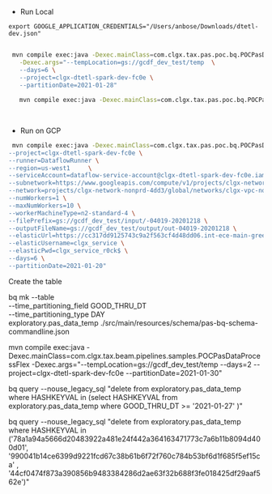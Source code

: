 
- Run Local
```androiddatabinding
export GOOGLE_APPLICATION_CREDENTIALS="/Users/anbose/Downloads/dtetl-dev.json"


```
```bash
 mvn compile exec:java -Dexec.mainClass=com.clgx.tax.pas.poc.bq.POCPasDataProcessFlex \
   -Dexec.args="--tempLocation=gs://gcdf_dev_test/temp  \
   --days=6 \
   --project=clgx-dtetl-spark-dev-fc0e \
   --partitionDate=2021-01-28"
 
   mvn compile exec:java -Dexec.mainClass=com.clgx.tax.pas.poc.bq.POCPasDataProcessFlex -Dexec.args="--tempLocation=gs://gcdf_dev_test/temp --days=5 --project=clgx-dtetl-spark-dev-fc0e --partitionDate=2021-01-31"
  
   
```

- Run on GCP

```bash
 mvn compile exec:java -Dexec.mainClass=com.clgx.tax.pas.poc.bq.POCPasDataProcessFlex -Dexec.args="\
--project=clgx-dtetl-spark-dev-fc0e \
--runner=DataflowRunner \
--region=us-west1     \
--serviceAccount=dataflow-service-account@clgx-dtetl-spark-dev-fc0e.iam.gserviceaccount.com     \
--subnetwork=https://www.googleapis.com/compute/v1/projects/clgx-network-nonprd-4dd3/regions/us-west1/subnetworks/clgx-app-us-w1-app-dev-subnet     \
--network=projects/clgx-network-nonprd-4dd3/global/networks/clgx-vpc-nonprd     \
--numWorkers=1 \
--maxNumWorkers=10 \
--workerMachineType=n2-standard-4 \
--filePrefix=gs://gcdf_dev_test/input/-04019-20201218 \
--outputFileName=gs://gcdf_dev_test/output/out-04019-20201218 \
--elasticUrl=https://cc317dd9125743c9a2f563cf4d48dd06.int-ece-main-green-proxy.elastic.int.idap.clgxdata.com:9243 \
--elasticUsername=clgx_service \
--elasticPwd=clgx_service_r0ck$ \
--days=6 \
--partitionDate=2021-01-20"


```

Create the table

bq mk --table  \
--time_partitioning_field GOOD_THRU_DT  \
--time_partitioning_type DAY  \
exploratory.pas_data_temp ./src/main/resources/schema/pas-bq-schema-commandline.json

mvn compile exec:java -Dexec.mainClass=com.clgx.tax.beam.pipelines.samples.POCPasDataProcessFlex -Dexec.args="--tempLocation=gs://gcdf_dev_test/temp --days=2 --project=clgx-dtetl-spark-dev-fc0e --partitionDate=2021-01-30"

bq query --nouse_legacy_sql "delete from exploratory.pas_data_temp where HASHKEYVAL in (select HASHKEYVAL from exploratory.pas_data_temp where GOOD_THRU_DT >=  '2021-01-27' )"

bq query --nouse_legacy_sql "delete from exploratory.pas_data_temp where HASHKEYVAL in \
('78a1a94a5666d20483922a481e24f442a364163471773c7a6b11b8094d400d01', \
'990041b14ce6399d9221fcd67c38b61b6f72f760c784b53bf6d1f685f5ef15ca' , \
'44cf0474f873a390856b9483384286d2ae63f32b688f3fe018425df29aaf562e')"
